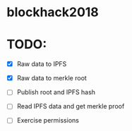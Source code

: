 # blockhack2018


# TODO:

  - [x] Raw data to IPFS
  - [x] Raw data to merkle root
  - [ ] Publish root and IPFS hash
  - [ ] Read IPFS data and get merkle proof
  - [ ] Exercise permissions


